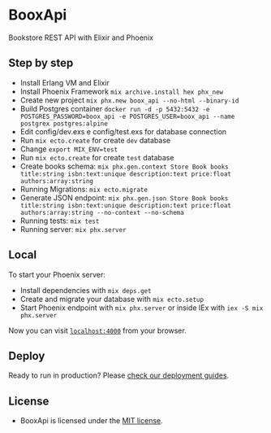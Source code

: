# BooxApi

Bookstore REST API with Elixir and Phoenix

## Step by step

  * Install Erlang VM and Elixir
  * Install Phoenix Framework `mix archive.install hex phx_new`
  * Create new project `mix phx.new boox_api --no-html --binary-id`
  * Build Postgres container `docker run -d -p 5432:5432 -e POSTGRES_PASSWORD=boox_api -e POSTGRES_USER=boox_api --name postgrex postgres:alpine`
  * Edit config/dev.exs e config/test.exs for database connection
  * Run `mix ecto.create` for create `dev` database
  * Change `export MIX_ENV=test`
  * Run `mix ecto.create` for create `test` database
  * Create books schema: `mix phx.gen.context Store Book books title:string isbn:text:unique description:text price:float authors:array:string`
  * Running Migrations: `mix ecto.migrate`
  * Generate JSON endpoint: `mix phx.gen.json Store Book books title:string isbn:text:unique description:text price:float authors:array:string --no-context --no-schema`
  * Running tests: `mix test`
  * Running server: `mix phx.server`

## Local

To start your Phoenix server:

  * Install dependencies with `mix deps.get`
  * Create and migrate your database with `mix ecto.setup`
  * Start Phoenix endpoint with `mix phx.server` or inside IEx with `iex -S mix phx.server`

Now you can visit [`localhost:4000`](http://localhost:4000) from your browser.

## Deploy

Ready to run in production? Please [check our deployment guides](https://hexdocs.pm/phoenix/deployment.html).

## License

  * BooxApi is licensed under the [MIT license](LICENSE).